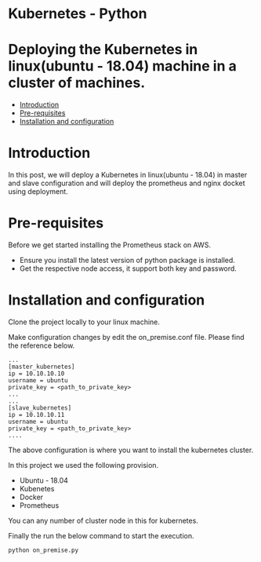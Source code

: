 # Kubernetes - Python
# Deploying the Kubernetes in linux(ubuntu - 18.04) machine in a cluster of machines. 
- [Introduction](#Introduction)
- [Pre-requisites](#pre-requisites)
- [Installation and configuration](#Installation-and-configuration)

# Introduction
In this post, we will deploy a Kubernetes in linux(ubuntu - 18.04) in master and slave configuration and will deploy the prometheus and nginx docket using deployment.

# Pre-requisites
Before we get started installing the Prometheus stack on AWS. 
* Ensure you install the latest version of python package is installed.
* Get the respective node access, it support both key and password.

# Installation and configuration
Clone the project locally to your linux machine.

Make configuration changes by edit the on_premise.conf file.
Please find the reference below.
```
...
[master_kubernetes]
ip = 10.10.10.10
username = ubuntu
private_key = <path_to_private_key>
...
...
[slave_kubernetes]
ip = 10.10.10.11
username = ubuntu
private_key = <path_to_private_key>
....
```
The above configuration is where you want to install the kubernetes cluster.

In this project we used the following provision.
* Ubuntu - 18.04
* Kubenetes
* Docker
* Prometheus

You can any number of cluster node in this for kubernetes.

Finally the run the below command to start the execution.
```
python on_premise.py
```

